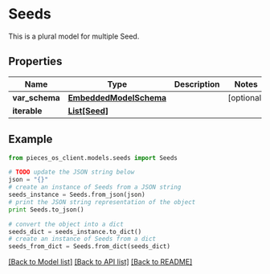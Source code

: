 # Seeds

This is a plural model for multiple Seed.

## Properties
Name | Type | Description | Notes
------------ | ------------- | ------------- | -------------
**var_schema** | [**EmbeddedModelSchema**](EmbeddedModelSchema.md) |  | [optional] 
**iterable** | [**List[Seed]**](Seed.md) |  | 

## Example

```python
from pieces_os_client.models.seeds import Seeds

# TODO update the JSON string below
json = "{}"
# create an instance of Seeds from a JSON string
seeds_instance = Seeds.from_json(json)
# print the JSON string representation of the object
print Seeds.to_json()

# convert the object into a dict
seeds_dict = seeds_instance.to_dict()
# create an instance of Seeds from a dict
seeds_from_dict = Seeds.from_dict(seeds_dict)
```
[[Back to Model list]](../README.md#documentation-for-models) [[Back to API list]](../README.md#documentation-for-api-endpoints) [[Back to README]](../README.md)


